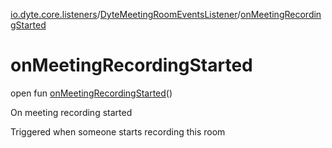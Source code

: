 [io.dyte.core.listeners](../index.md)/[DyteMeetingRoomEventsListener](index.md)/[onMeetingRecordingStarted](on-meeting-recording-started.md)

# onMeetingRecordingStarted


open fun [onMeetingRecordingStarted](on-meeting-recording-started.md)()

On meeting recording started

Triggered when someone starts recording this room
